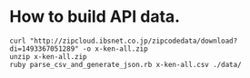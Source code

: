# How to build API data.

```
curl "http://zipcloud.ibsnet.co.jp/zipcodedata/download?di=1493367051289" -o x-ken-all.zip
unzip x-ken-all.zip
ruby parse_csv_and_generate_json.rb x-ken-all.csv ./data/
```




